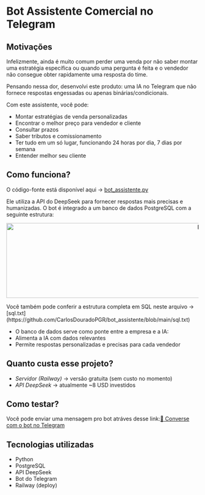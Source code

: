 # Bot Assistente Comercial no Telegram

## Motivações
Infelizmente, ainda é muito comum perder uma venda por não saber montar uma estratégia específica ou quando uma pergunta é feita e o vendedor não consegue obter rapidamente uma resposta do time.

Pensando nessa dor, desenvolvi este produto: uma IA no Telegram que não fornece respostas engessadas ou apenas binárias/condicionais.

Com este assistente, você pode:

- Montar estratégias de venda personalizadas
- Encontrar o melhor preço para vendedor e cliente
- Consultar prazos
- Saber tributos e comissionamento
- Ter tudo em um só lugar, funcionando 24 horas por dia, 7 dias por semana
- Entender melhor seu cliente


## Como funciona?
O código-fonte está disponível aqui → [bot_assistente.py](https://github.com/CarlosDouradoPGR/bot_assistente/blob/main/bot_assistente.py)

Ele utiliza a API do DeepSeek para fornecer respostas mais precisas e humanizadas.
O bot é integrado a um banco de dados PostgreSQL com a seguinte estrutura:

<p align="center"> <img width="1112" height="196" alt="Estrutura do banco" src="https://github.com/user-attachments/assets/4d70fd12-64dc-4037-b4a0-84b7e993e76b" /> </p>
Você também pode conferir a estrutura completa em SQL neste arquivo → [sql.txt](https://github.com/CarlosDouradoPGR/bot_assistente/blob/main/sql.txt)

- O banco de dados serve como ponte entre a empresa e a IA:
- Alimenta a IA com dados relevantes
- Permite respostas personalizadas e precisas para cada vendedor
## Quanto custa esse projeto?

- *Servidor (Railway)* → versão gratuita (sem custo no momento)
- *API DeepSeek* → atualmente ~8 USD investidos

## Como testar?
Você pode enviar uma mensagem pro bot atráves desse link:[💬 Converse com o bot no Telegram](https://t.me/CDAssit_bot)

## Tecnologias utilizadas

- Python
- PostgreSQL
- API DeepSeek
- Bot do Telegram
- Railway (deploy)

